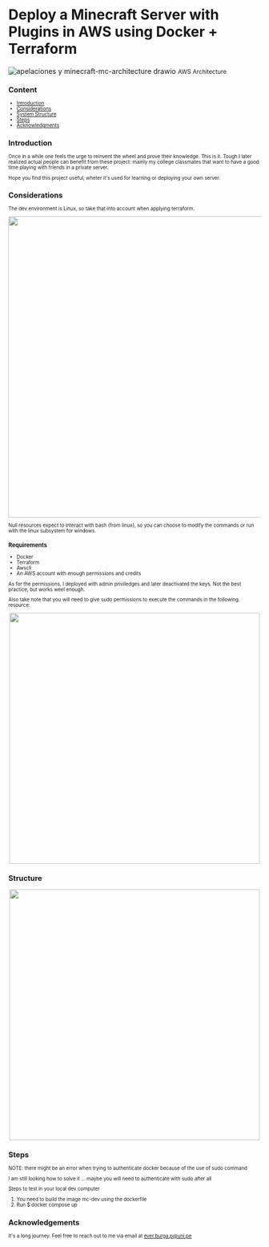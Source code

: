# Deploy a Minecraft Server with Plugins in AWS using Docker + Terraform
![apelaciones y minecraft-mc-architecture drawio](https://github.com/user-attachments/assets/0745e28b-8602-4d82-8bdf-56830a72ac58)
<small>AWS Architecture<small>
## Content

 - [Introduction](#section-1)
 - [Considerations](#section-2)
 - [System Structure](#section-3)
 - [Steps](#section-4)
 - [Acknowledgments](#section-5)
   
<a id="section-1"></a>
## Introduction
Once in a while one feels the urge to reinvent the wheel and prove their knowledge. This is it. 
Tough I later realized actual people can benefit from these project: mainly my college classmates that want to have a good time playing with friends in a private server.

Hope you find this project useful, wheter it's used for learning or deploying your own server.

<a id="section-2"></a>
## Considerations
The dev environment is Linux, so take that into account when applying terraform. 
<p align=center>
<img src="https://github.com/user-attachments/assets/55c6e4c5-32c3-4a5e-91f9-95f66a533562" width="600"/>
</p>

Null resources expect to interact with bash (from linux), so you can choose to modify the commands or run with the linux subsystem for windows.

### Requirements
- Docker
- Terraform
- Awscli
- An AWS account with enough permissions and credits
  
As for the permissions, I deployed with admin priviledges and later deactivated the keys. Not the best practice, but works weel enough.

Also take note that you will need to give sudo permissions to execute the commands in the following resource:
<p align=center>
<img src="https://github.com/user-attachments/assets/021d053d-d9eb-4231-a9c9-d0fd25a2cad6" width="500"/>
</p>

<a id="section-3"></a>
## Structure

<p align=center>
<img src="https://github.com/user-attachments/assets/128db1f0-0cf4-435b-a01a-abe55e2a1380" width="500"/>
</p> 



## Steps

NOTE: there might be an error when trying to authenticate docker because of the use of sudo command

I am still looking how to solve it
... maybe you will need to authenticate with sudo after all

Steps to test in your local dev computer 
1. You need to build the image mc-dev using the dockerfile
2. Run $ docker compose up 





## Acknowledgements
It's a long journey. Feel free to reach out to me via email at ever.burga.p@uni.pe
